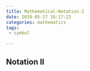 ```yaml
---
title: Mathematical-Notation-2
date: 2018-05-17 16:17:23
categories: mathematics
tags:
 - symbol

---
```


## Notation Ⅱ

<!-- more -->
